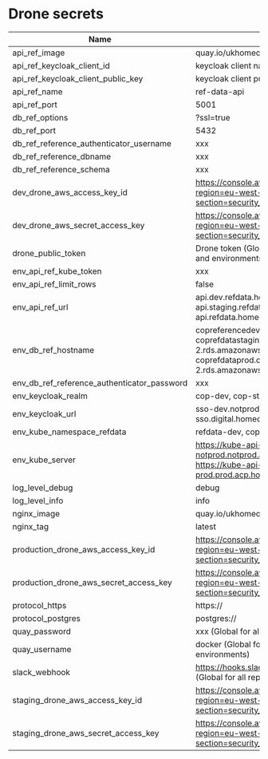 # Drone secrets

| Name                                        | Example value                                                                                                                                                      |
| ------------------------------------------- | ------------------------------------------------------------------------------------------------------------------------------------------------------------------ |
| api_ref_image                               | quay.io/ukhomeofficedigital/ref-data-api                                                                                                                           |
| api_ref_keycloak_client_id                  | keycloak client name                                                                                                                                               |
| api_ref_keycloak_client_public_key              | keycloak client public key                                                                                                                                             |
| api_ref_name                                | ref-data-api                                                                                                                                                       |
| api_ref_port                                | 5001                                                                                                                                                               |
| db_ref_options                              | ?ssl=true                                                                                                                                                          |
| db_ref_port                                 | 5432                                                                                                                                                               |
| db_ref_reference_authenticator_username     | xxx                                                                                                                                                                |
| db_ref_reference_dbname                     | xxx                                                                                                                                                                |
| db_ref_reference_schema                     | xxx                                                                                                                                                                |
| dev_drone_aws_access_key_id                 | https://console.aws.amazon.com/iam/home?region=eu-west-2#/users/bf-it-devtest-drone?section=security_credentials                                                   |
| dev_drone_aws_secret_access_key             | https://console.aws.amazon.com/iam/home?region=eu-west-2#/users/bf-it-devtest-drone?section=security_credentials                                                   |
| drone_public_token                          | Drone token (Global for all github repositories and environments)                                                                                                  |
| env_api_ref_kube_token                      | xxx                                                                                                                                                                |
| env_api_ref_limit_rows                      | false                                                                                                                                                              |
| env_api_ref_url                             | api.dev.refdata.homeoffice.gov.uk, api.staging.refdata.homeoffice.gov.uk, api.refdata.homeoffice.gov.uk                                                            |
| env_db_ref_hostname                         | copreferencedev.notprod.acp.homeoffice.gov.uk, coprefdatastaging.crckizhiyjmt.eu-west-2.rds.amazonaws.com, coprefdataprod.crckizhiyjmt.eu-west-2.rds.amazonaws.com |
| env_db_ref_reference_authenticator_password | xxx                                                                                                                                                                |
| env_keycloak_realm                          | cop-dev, cop-staging, cop-prod                                                                                                                                     |
| env_keycloak_url                            | sso-dev.notprod.homeoffice.gov.uk/auth, sso.digital.homeoffice.gov.uk/auth                                                                                         |
| env_kube_namespace_refdata                  | refdata-dev, cop-refdata-staging, cop-refdata                                                                                                                      |
| env_kube_server                             | https://kube-api-notprod.notprod.acp.homeoffice.gov.uk, https://kube-api-prod.prod.acp.homeoffice.gov.uk                                                           |
| log_level_debug                             | debug                                                                                                                                                              |
| log_level_info                              | info                                                                                                                                                               |
| nginx_image                                 | quay.io/ukhomeofficedigital/nginx-proxy                                                                                                                            |
| nginx_tag                                   | latest                                                                                                                                                             |
| production_drone_aws_access_key_id          | https://console.aws.amazon.com/iam/home?region=eu-west-2#/users/bf-it-prod-drone?section=security_credentials                                                      |
| production_drone_aws_secret_access_key      | https://console.aws.amazon.com/iam/home?region=eu-west-2#/users/bf-it-prod-drone?section=security_credentials                                                      |
| protocol_https                              | https://                                                                                                                                                           |
| protocol_postgres                           | postgres://                                                                                                                                                        |
| quay_password                               | xxx (Global for all repositories and environments)                                                                                                                 |
| quay_username                               | docker (Global for all repositories and environments)                                                                                                              |
| slack_webhook                               | https://hooks.slack.com/services/xxx/yyy/zzz (Global for all repositories and environments)                                                                        |
| staging_drone_aws_access_key_id             | https://console.aws.amazon.com/iam/home?region=eu-west-2#/users/bf-it-prod-drone?section=security_credentials                                                      |
| staging_drone_aws_secret_access_key         | https://console.aws.amazon.com/iam/home?region=eu-west-2#/users/bf-it-prod-drone?section=security_credentials                                                      |
